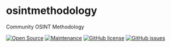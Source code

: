 # osintmethodology
Community OSINT Methodology

[![Open Source](https://img.shields.io/badge/Open%20Source-100%25-green.svg)](https://shields.io/)
[![Maintenance](https://img.shields.io/badge/Maintained%3F-Yes-green.svg)](https://github.com/GetStream/winds/graphs/commit-activity)
[![GitHub license](https://img.shields.io/github/license/osintcurious/osintmethodology)](https://github.com/osintcurious/osintmethodology/blob/master/LICENSE)
[![GitHub issues](https://img.shields.io/github/issues/osintcurious/osintmethodology)](https://github.com/osintcurious/osintmethodology/issues)
